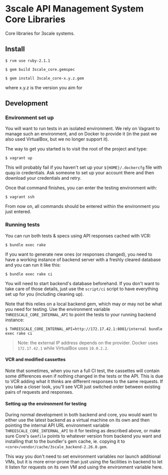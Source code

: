 # 3scale API Management System Core Libraries

Core libraries for 3scale systems.

## Install

    $ rvm use ruby-2.1.1

    $ gem build 3scale_core.gemspec

    $ gem install 3scale_core-x.y.z.gem

where x.y.z is the version you aim for

## Development

### Environment set up

You will want to run tests in an isolated environment. We rely on Vagrant to
manage such an environment, and on Docker to provide it (in the past we also
used VirtualBox, but we no longer support it).

The way to get you started is to visit the root of the project and type:

    $ vagrant up

This will probably fail if you haven't set up your `${HOME}/.dockercfg` file
with quay.io credentials. Ask someone to set up your account there and then
download your credentials and retry.

Once that command finishes, you can enter the testing environment with:

    $ vagrant ssh

From now on, all commands should be entered within the environment you just entered.

### Running tests

You can run both tests & specs using API responses cached with VCR:

    $ bundle exec rake

If you want to generate new ones (or responses changed), you need to have a
working instance of backend server with a freshly cleared database and you can
run it like this:

    $ bundle exec rake ci

You will need to start backend's database beforehand. If you don't want to take
care of those details, just use the `script/ci` script to have everything set up
for you (including cleaning up).

Note that this relies on a local backend gem, which may or may not be what you
need for testing. Use the environment variable `THREESCALE_CORE_INTERNAL_API` to
point the tests to your running backend instance:

    $ THREESCALE_CORE_INTERNAL_API=http://172.17.42.1:8081/internal bundle exec rake ci

> Note: the external IP address depends on the provider. Docker uses `172.17.42.1` while VirtualBox uses `10.0.2.2`.

#### VCR and modified cassettes

Note that sometimes, when you run a full CI test, the cassettes will contain some
differences even if nothing changed in the tests or the API. This is due to VCR
adding what it thinks are different responses to the same requests. If you take a
closer look, you'll see VCR just switched order between existing pairs of requests
and responses.

#### Setting up the environment for testing

During normal development in both backend and core, you would want to either use
the latest backend as a virtual machine on its own and then pointing the internal
API URL environment variable `THREESCALE_CORE_INTERNAL_API` to it for testing as
described above, or make sure Core's `Gemfile` points to whatever version from
backend you want and installing that to the bundler's gem cache, ie. copying it
to `<core>/vendor/cache/3scale_backend-2.26.0.gem`.

This way you don't need to set environment variables nor launch additional VMs,
but it is more error-prone than just using the facilities in backend to let it
listen for requests on its own VM and using the environment variable here.
